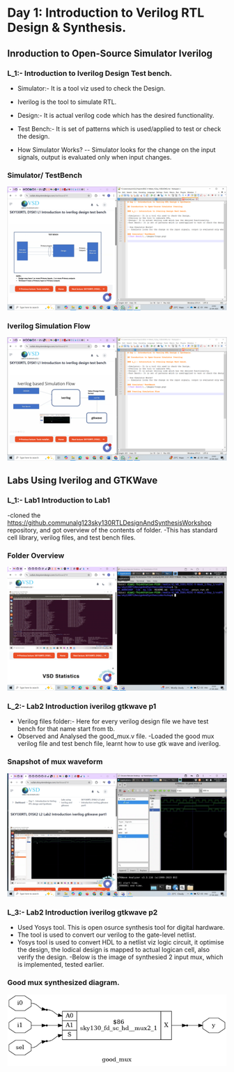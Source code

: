 # Day 1: Introduction to Verilog RTL Design & Synthesis.

## Inroduction to Open-Source Simulator Iverilog

### L_1:- Introduction to Iverilog Design Test bench.

- Simulator:- It is a tool viz used to check the Design.
- Iverilog is the tool to simulate RTL.
- Design:- It is actual verilog code which has the desired functionality.
- Test Bench:- It is set of patterns which is used/applied to test or check the design.

- How Simulator Works?
-- Simulator looks for the change on the input signals, output is evaluated only when input changes.

### Simulator/ TestBench
![Test Bench](Images/TestBench.png)

### Iverilog Simulation Flow
![Simulatio Flow](Images/Simulation_flow.png)

## Labs Using Iverilog and GTKWave

### L_1:- Lab1 Introduction to Lab1
-cloned the https://github.communalg123sky130RTLDesignAndSynthesisWorkshop repository, and got overview of the contents of folder. 
-This has standard cell library, verilog files, and test bench files.
### Folder Overview
![Intoduction_to_Lab1](Images/Introduction_to_Lab1.png)
### L_2:- Lab2 Introduction iverilog gtkwave p1
- Verilog files folder:- Here for every verilog design file we have test bench for that name start  from tb.
- Observed and Analysed the good_mux.v file.
-Loaded the good mux verilog file and test bench file, learnt how to use gtk wave and iverilog.
### Snapshot of mux waveform
![Intoduction_to_Lab1](Images/mux_testing_demo.png)

### L_3:- Lab2 Introduction iverilog gtkwave p2
- Used Yosys tool. This is open osurce synthesis tool for digital hardware.
- The tool is used to convert our verilog to the gate-level netlist.
- Yosys tool is used to convert HDL to a netlist viz logic circuit, it optimise the design, the lodical design is mapped to actual logican cell, also verify the design.
-Below is the image of synthesied 2 input mux, which is implemented, tested earlier.
### Good mux synthesized diagram.
![synthesized good_mux](Images/good_mux.png)



